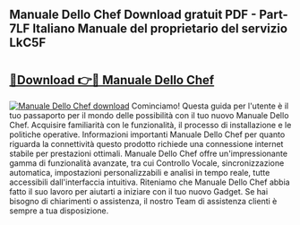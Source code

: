 ## Manuale Dello Chef Download gratuit PDF - Part-7LF Italiano Manuale del proprietario del servizio LkC5F

# <h2><a href="http://dfc3sk.blite.top/?on=Manuale+Dello+Chef">🔗Download 👉🔴 Manuale Dello Chef</a></h2>

[![Manuale Dello Chef download](https://i.imgur.com/lujVjoI.png)](http://dfc3sk.blite.top/?on=Manuale+Dello+Chef)
Cominciamo! Questa guida per l'utente è il tuo passaporto per il mondo delle possibilità con il tuo nuovo Manuale Dello Chef. Acquisire familiarità con le funzionalità, il processo di installazione e le politiche operative. Informazioni importanti Manuale Dello Chef per quanto riguarda la connettività questo prodotto richiede una connessione internet stabile per prestazioni ottimali. Manuale Dello Chef offre un'impressionante gamma di funzionalità avanzate, tra cui Controllo Vocale, sincronizzazione automatica, impostazioni personalizzabili e analisi in tempo reale, tutte accessibili dall'interfaccia intuitiva. Riteniamo che Manuale Dello Chef abbia fatto il suo lavoro per aiutarti a iniziare con il tuo nuovo Gadget. Se hai bisogno di chiarimenti o assistenza, il nostro Team di assistenza clienti è sempre a tua disposizione.
